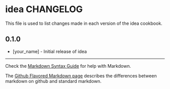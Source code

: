 idea CHANGELOG
==============

This file is used to list changes made in each version of the idea cookbook.

0.1.0
-----
- [your_name] - Initial release of idea

- - -
Check the [Markdown Syntax Guide](http://daringfireball.net/projects/markdown/syntax) for help with Markdown.

The [Github Flavored Markdown page](http://github.github.com/github-flavored-markdown/) describes the differences between markdown on github and standard markdown.
